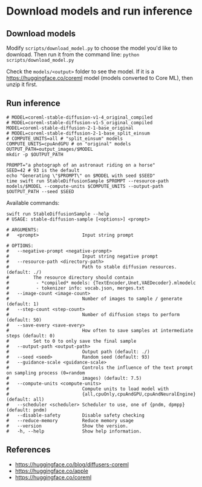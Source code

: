 # Download models and run inference

## Download models

Modify `scripts/download_model.py` to choose the model you'd like to download.
Then run it from the command line: `python scripts/download_model.py`

Check the `models/<output>` folder to see the model. If it is a https://huggingface.co/coreml model (models converted to Core ML), then unzip it first.

## Run inference

```shell
# MODEL=coreml-stable-diffusion-v1-4_original_compiled
# MODEL=coreml-stable-diffusion-v1-5_original_compiled
MODEL=coreml-stable-diffusion-2-1-base_original
# MODEL=coreml-stable-diffusion-2-1-base_split_einsum
# COMPUTE_UNITS=all # "split_einsum" models
COMPUTE_UNITS=cpuAndGPU # on "original" models
OUTPUT_PATH=output_images/$MODEL
mkdir -p $OUTPUT_PATH

PROMPT="a photograph of an astronaut riding on a horse"
SEED=42 # 93 is the default
echo "Generating \"$PROMPT\" on $MODEL with seed $SEED"
time swift run StableDiffusionSample $PROMPT --resource-path models/$MODEL --compute-units $COMPUTE_UNITS --output-path $OUTPUT_PATH --seed $SEED
```

Available commands:

```shell
swift run StableDiffusionSample --help
# USAGE: stable-diffusion-sample [<options>] <prompt>

# ARGUMENTS:
#   <prompt>                Input string prompt

# OPTIONS:
#   --negative-prompt <negative-prompt>
#                           Input string negative prompt
#   --resource-path <directory-path>
#                           Path to stable diffusion resources. (default: ./)
#         The resource directory should contain
#          - *compiled* models: {TextEncoder,Unet,VAEDecoder}.mlmodelc
#          - tokenizer info: vocab.json, merges.txt
#   --image-count <image-count>
#                           Number of images to sample / generate (default: 1)
#   --step-count <step-count>
#                           Number of diffusion steps to perform (default: 50)
#   --save-every <save-every>
#                           How often to save samples at intermediate steps (default: 0)
#         Set to 0 to only save the final sample
#   --output-path <output-path>
#                           Output path (default: ./)
#   --seed <seed>           Random seed (default: 93)
#   --guidance-scale <guidance-scale>
#                           Controls the influence of the text prompt on sampling process (0=random
#                           images) (default: 7.5)
#   --compute-units <compute-units>
#                           Compute units to load model with
#                           {all,cpuOnly,cpuAndGPU,cpuAndNeuralEngine} (default: all)
#   --scheduler <scheduler> Scheduler to use, one of {pndm, dpmpp} (default: pndm)
#   --disable-safety        Disable safety checking
#   --reduce-memory         Reduce memory usage
#   --version               Show the version.
#   -h, --help              Show help information.
```

## References

- https://huggingface.co/blog/diffusers-coreml
- https://huggingface.co/apple
- https://huggingface.co/coreml
